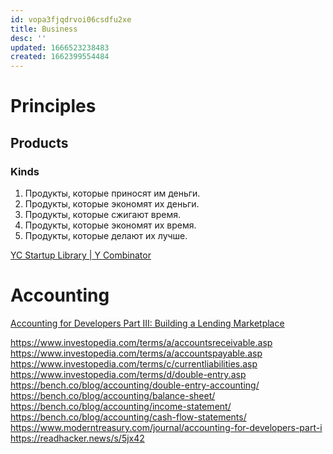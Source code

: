 ```yaml
---
id: vopa3fjqdrvoi06csdfu2xe
title: Business
desc: ''
updated: 1666523238483
created: 1662399554484
---
```


# Principles

## Products

### Kinds

1. Продукты, которые приносят им деньги.
2. Продукты, которые экономят их деньги.
3. Продукты, которые сжигают время.
4. Продукты, которые экономят их время.
5. Продукты, которые делают их лучше.

[YC Startup Library | Y Combinator](https://www.ycombinator.com/library)

# Accounting
[Accounting for Developers Part III: Building a Lending Marketplace](https://www.moderntreasury.com/journal/accounting-for-developers-part-iii)

https://www.investopedia.com/terms/a/accountsreceivable.asp
https://www.investopedia.com/terms/a/accountspayable.asp
https://www.investopedia.com/terms/c/currentliabilities.asp
https://www.investopedia.com/terms/d/double-entry.asp
https://bench.co/blog/accounting/double-entry-accounting/
https://bench.co/blog/accounting/balance-sheet/
https://bench.co/blog/accounting/income-statement/
https://bench.co/blog/accounting/cash-flow-statements/
https://www.moderntreasury.com/journal/accounting-for-developers-part-i
https://readhacker.news/s/5jx42